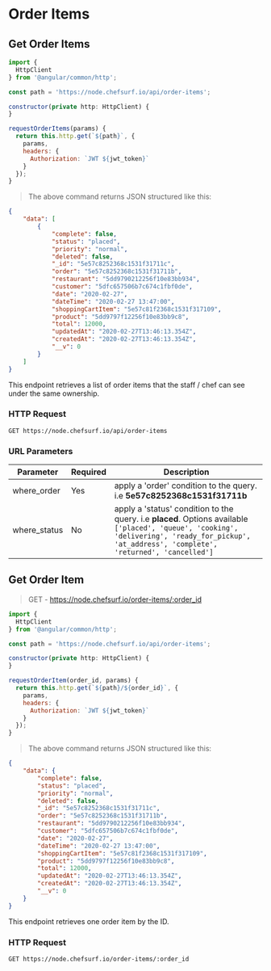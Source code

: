 # Order Items

## Get Order Items

```javascript
import {
  HttpClient
} from '@angular/common/http';

const path = 'https://node.chefsurf.io/api/order-items';

constructor(private http: HttpClient) {
}

requestOrderItems(params) {
  return this.http.get(`${path}`, {
    params, 
    headers: {
      Authorization: `JWT ${jwt_token}`
    }
  });
}
```

> The above command returns JSON structured like this:

```json
{
    "data": [
        {
            "complete": false,
            "status": "placed",
            "priority": "normal",
            "deleted": false,
            "_id": "5e57c8252368c1531f31711c",
            "order": "5e57c8252368c1531f31711b",
            "restaurant": "5dd9790212256f10e83bb934",
            "customer": "5dfc657506b7c674c1fbf0de",
            "date": "2020-02-27",
            "dateTime": "2020-02-27 13:47:00",
            "shoppingCartItem": "5e57c81f2368c1531f317109",
            "product": "5dd9797f12256f10e83bb9c8",
            "total": 12000,
            "updatedAt": "2020-02-27T13:46:13.354Z",
            "createdAt": "2020-02-27T13:46:13.354Z",
            "__v": 0
        }
    ]
}
```

This endpoint retrieves a list of order items that the staff / chef can see under the same ownership.

### HTTP Request

`GET https://node.chefsurf.io/api/order-items`

### URL Parameters

Parameter | Required    |  Description  |
--------- | ----------- | ------------- |
where_order | Yes | apply a 'order' condition to the query. i.e <strong>5e57c8252368c1531f31711b</strong>
where_status | No | apply a 'status' condition to the query. i.e <strong>placed</strong>. Options available `['placed', 'queue', 'cooking', 'delivering', 'ready_for_pickup', 'at_address', 'complete', 'returned', 'cancelled']`

## Get Order Item

> GET - https://node.chefsurf.io/order-items/:order_id

```javascript
import {
  HttpClient
} from '@angular/common/http';

const path = 'https://node.chefsurf.io/api/order-items';

constructor(private http: HttpClient) {
}

requestOrderItem(order_id, params) {
  return this.http.get(`${path}/${order_id}`, {
    params, 
    headers: {
      Authorization: `JWT ${jwt_token}`
    }
  });
}
```

> The above command returns JSON structured like this:

```json
{
    "data": {
        "complete": false,
        "status": "placed",
        "priority": "normal",
        "deleted": false,
        "_id": "5e57c8252368c1531f31711c",
        "order": "5e57c8252368c1531f31711b",
        "restaurant": "5dd9790212256f10e83bb934",
        "customer": "5dfc657506b7c674c1fbf0de",
        "date": "2020-02-27",
        "dateTime": "2020-02-27 13:47:00",
        "shoppingCartItem": "5e57c81f2368c1531f317109",
        "product": "5dd9797f12256f10e83bb9c8",
        "total": 12000,
        "updatedAt": "2020-02-27T13:46:13.354Z",
        "createdAt": "2020-02-27T13:46:13.354Z",
        "__v": 0
    }
}
```

This endpoint retrieves one order item by the ID.

### HTTP Request

`GET https://node.chefsurf.io/order-items/:order_id`
